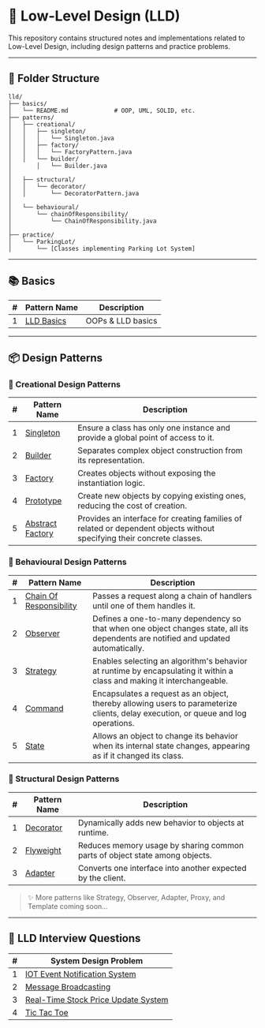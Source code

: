 # 📐 Low-Level Design (LLD)

This repository contains structured notes and implementations related to Low-Level Design, including design patterns and
practice problems.

---

## 🎯 Folder Structure

```
lld/
├── basics/
│   └── README.md             # OOP, UML, SOLID, etc.
├── patterns/
│   ├── creational/
│   │   ├── singleton/
│   │   │   └── Singleton.java
│   │   ├── factory/
│   │   │   └── FactoryPattern.java
│   │   └── builder/
│       │   └── Builder.java
│
│   ├── structural/
│   │   └── decorator/
│   │       └── DecoratorPattern.java
│
│   └── behavioural/
│       └── chainOfResponsibility/
│           └── ChainOfResponsibility.java
│
├── practice/
│   └── ParkingLot/
│       └── [Classes implementing Parking Lot System]

```

---

## 📚 Basics

| # | Pattern Name                     | Description       | 
|---|----------------------------------|-------------------|
| 1 | [LLD Basics](./basics/README.md) | OOPs & LLD basics |

---

## 📦 Design Patterns

### 🔨 Creational Design Patterns

| # | Pattern Name                                                        | Description                                                                                                            |
|---|---------------------------------------------------------------------|------------------------------------------------------------------------------------------------------------------------|
| 1 | [Singleton](./patterns/creational/singleton/README.md)              | Ensure a class has only one instance and provide a global point of access to it.                                       |
| 2 | [Builder](./patterns/creational/builder/README.md)                  | Separates complex object construction from its representation.                                                         |
| 3 | [Factory](./patterns/creational/factory/README.md)                  | Creates objects without exposing the instantiation logic.                                                              |
| 4 | [Prototype](./patterns/creational/prototype/README.md)              | Create new objects by copying existing ones, reducing the cost of creation.                                            |
| 5 | [Abstract Factory](./patterns/creational/abstractFactory/README.md) | Provides an interface for creating families of related or dependent objects without specifying their concrete classes. |

### 🧠 Behavioural Design Patterns

| # | Pattern Name                                                                      | Description                                                                                                                        |
|---|-----------------------------------------------------------------------------------|------------------------------------------------------------------------------------------------------------------------------------|
| 1 | [Chain Of Responsibility](./patterns/behavioural/chainOfResponsibility/README.md) | Passes a request along a chain of handlers until one of them handles it.                                                           |
| 2 | [Observer](./patterns/behavioural/observer/README.md)                             | Defines a one-to-many dependency so that when one object changes state, all its dependents are notified and updated automatically. |
| 3 | [Strategy](./patterns/behavioural/strategy/README.md)                             | Enables selecting an algorithm's behavior at runtime by encapsulating it within a class and making it interchangeable.             |
| 4 | [Command](./patterns/behavioural/command/README.md)                               | Encapsulates a request as an object, thereby allowing users to parameterize clients, delay execution, or queue and log operations. |
| 5 | [State](./patterns/behavioural/state/README.md)                                   | Allows an object to change its behavior when its internal state changes, appearing as if it changed its class.                     |

### 🧱 Structural Design Patterns

| # | Pattern Name                                           | Description                                                                 |
|---|--------------------------------------------------------|-----------------------------------------------------------------------------|
| 1 | [Decorator](./patterns/structural/decorator/README.md) | Dynamically adds new behavior to objects at runtime.                        |
| 2 | [Flyweight](./patterns/structural/flyweight/README.md) | Reduces memory usage by sharing common parts of object state among objects. |
| 3 | [Adapter](./patterns/structural/adapter/README.md)     | Converts one interface into another expected by the client.                 |

> ✨ More patterns like Strategy, Observer, Adapter, Proxy, and Template coming soon...

---

## 🧪 LLD Interview Questions

| # | System Design Problem                                                       |
|---|-----------------------------------------------------------------------------|
| 1 | [IOT Event Notification System](./practice/iot_event_notification_system)   |
| 2 | [Message Broadcasting](./practice/message_broadcasting)                     |
| 3 | [Real-Time Stock Price Update System](./practice/stock_price_update_system) |
| 4 | [Tic Tac Toe](./practice/tic_tac_toe)                                       |
